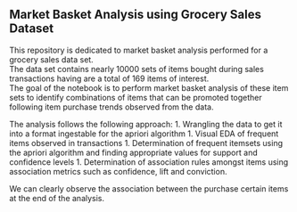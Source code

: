 ## Market Basket Analysis using Grocery Sales Dataset

<p> This repository is dedicated to market basket analysis performed for a grocery sales data set. <br>
	The data set contains nearly 10000 sets of items bought during sales transactions having are a total of 169 items of interest.<br>
	The goal of the notebook is to perform market basket analysis of these item sets to identify combinations of items that can be promoted together following item purchase trends observed from the data.</p>

<p> The analysis follows the following approach:
	1. Wrangling the data to get it into a format ingestable for the apriori algorithm
	1. Visual EDA of frequent items observed in transactions
	1. Determination of frequent itemsets using the apriori algorithm and finding appropriate values for support and confidence levels
	1. Determination of association rules amongst items using association metrics such as confidence, lift and conviction.
</p>
We can clearly observe the association between the purchase certain items at the end of the analysis.